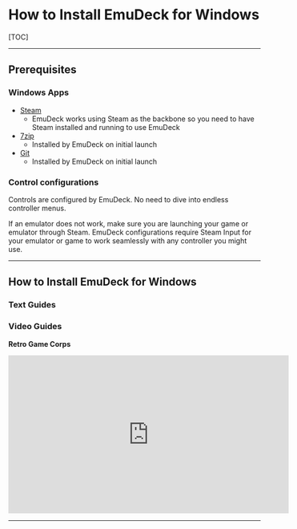 # How to Install EmuDeck for Windows

[TOC]

***

## Prerequisites

### Windows Apps 
- [Steam](https://store.steampowered.com/about/)
  * EmuDeck works using Steam as the backbone so you need to have Steam installed and running to use EmuDeck
- [7zip](https://www.7-zip.org/)
  * Installed by EmuDeck on initial launch
- [Git](https://git-scm.com/)
  * Installed by EmuDeck on initial launch


### Control configurations

Controls are configured by EmuDeck. No need to dive into endless controller menus. 

If an emulator does not work, make sure you are launching your game or emulator through Steam. EmuDeck configurations require Steam Input for your emulator or game to work seamlessly with any controller you might use.

***

## How to Install EmuDeck for Windows

### Text Guides

### Video Guides

**Retro Game Corps**

<iframe width="560" height="315" src="https://www.youtube.com/embed/uLQWOS6KwVM" title="YouTube video player" frameborder="0" allow="accelerometer; autoplay; clipboard-write; encrypted-media; gyroscope; picture-in-picture; web-share" allowfullscreen></iframe>

***
